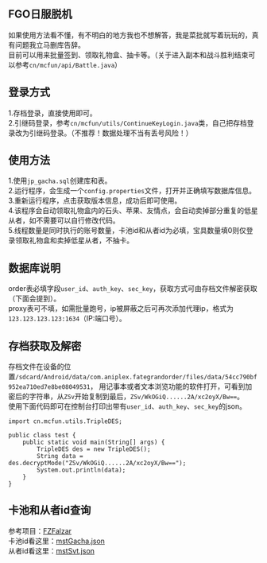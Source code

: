 ## FGO日服脱机
如果使用方法看不懂，有不明白的地方我也不想解答，我是菜批就写着玩玩的，真有问题我立马删库告辞。</br>
目前可以用来批量签到、领取礼物盒、抽卡等。（关于进入副本和战斗胜利结束可以参考`cn/mcfun/api/Battle.java`）</br>
## 登录方式
1.存档登录，直接使用即可。</br>
2.引继码登录，参考`cn/mcfun/utils/ContinueKeyLogin.java`类，自己把存档登录改为引继码登录。（不推荐！数据处理不当有丢号风险！）</br>
## 使用方法
1.使用`jp_gacha.sql`创建库和表。</br>
2.运行程序，会生成一个`config.properties`文件，打开并正确填写数据库信息。</br>
3.重新运行程序，点击获取版本信息，成功后即可使用。</br>
4.该程序会自动领取礼物盒内的石头、苹果、友情点，会自动卖掉部分重复的低星从者，如不需要可以自行修改代码。</br>
5.线程数量是同时执行的账号数量，卡池id和从者id为必填，宝具数量填0则仅登录领取礼物盒和卖掉低星从者，不抽卡。</br>
## 数据库说明
order表必填字段`user_id`、`auth_key`、`sec_key`，获取方式可由存档文件解密获取（下面会提到）。</br>
proxy表可不填，如需批量跑号，ip被屏蔽之后可再次添加代理ip，格式为`123.123.123.123:1634`（IP:端口号）。</br>
## 存档获取及解密
存档文件在设备的位置`/sdcard/Android/data/com.aniplex.fategrandorder/files/data/54cc790bf952ea710ed7e8be08049531`， 用记事本或者文本浏览功能的软件打开，可看到加密后的字符串，从`ZSv`开始复制到最后，`ZSv/WkOGiQ......2A/xc2oyX/Bw==`。</br>
使用下面代码即可在控制台打印出带有`user_id`、`auth_key`、`sec_key`的json。</br>
```
import cn.mcfun.utils.TripleDES;

public class test {
    public static void main(String[] args) {
        TripleDES des = new TripleDES();
        String data = des.decryptMode("ZSv/WkOGiQ......2A/xc2oyX/Bw==");
        System.out.println(data);
    }
}
```
## 卡池和从者id查询
参考项目：[FZFalzar](https://github.com/FZFalzar/FGOData) </br>
卡池id看这里：[mstGacha.json](https://github.com/FZFalzar/FGOData/blob/master/JP_tables/gacha/mstGacha.json) </br>
从者id看这里：[mstSvt.json](https://github.com/FZFalzar/FGOData/blob/master/JP_tables/svt/mstSvt.json) </br>
